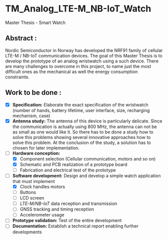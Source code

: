 # TM_Analog_LTE-M_NB-IoT_Watch
 Master Thesis - Smart Watch
## Abstract :
Nordic Semiconductor in Norway has developed the NRF91 family of cellular LTE-M / NB-IoT communication devices. The goal of this Master Thesis is to develop the prototype of an analog wristwatch using a such device. There are many challenges to overcome in this project, to name just the most difficult ones as the mechanical as well the energy consumption constraints.

## Work to be done :
- [x] **Specification:** Elaborate the exact specification of the wristwatch (number of hands, battery lifetime, user interface, size, recharging mechanism, case)
- [x] **Antenna study:** The antenna of this device is particularly delicate. Since the communication is actually using 800 MHz, the antenna can not be as small as one would like it. So there has to be done a study how to solve this problems showing several innovative approaches how to solve this problem. At the conclusion of the study, a solution has to chosen for later implementation.
- [ ] **Hardware conception:**
  - [x] Component selection (Cellular communication, motors and so on)
  - [x] Schematic and PCB realization of a prototype board 
  - [ ] Fabrication and electrical test of the prototype
- [ ] **Software development:** Design and develop a simple watch application that must implement
  - [x] Clock handles motors
  - [ ] Buttons
  - [ ] LCD screen
  - [ ] *LTE-M/NB-IoT* data reception and transmission
  - [ ] GNSS tracking and timing reception
  - [ ] Accelerometer usage
- [ ] **Prototype validation:** Test of the entire development
- [ ] **Documentation:** Establish a technical report enabling further developments

